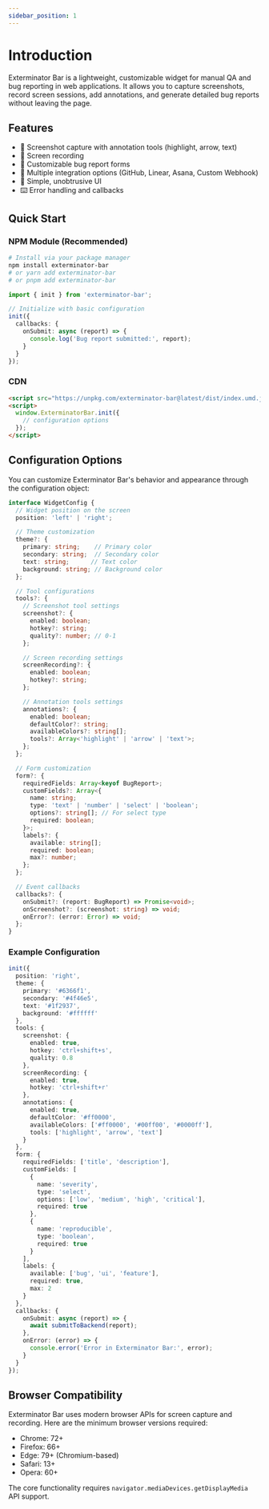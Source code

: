 ```yaml
---
sidebar_position: 1
---
```


# Introduction

Exterminator Bar is a lightweight, customizable widget for manual QA and bug reporting in web applications. It allows you to capture screenshots, record screen sessions, add annotations, and generate detailed bug reports without leaving the page.

## Features

- 📸 Screenshot capture with annotation tools (highlight, arrow, text)
- 🎥 Screen recording
- 📝 Customizable bug report forms
- 🔄 Multiple integration options (GitHub, Linear, Asana, Custom Webhook)
- 🎨 Simple, unobtrusive UI
- ⌨️ Error handling and callbacks

## Quick Start

### NPM Module (Recommended)
```bash
# Install via your package manager
npm install exterminator-bar
# or yarn add exterminator-bar
# or pnpm add exterminator-bar
```

```typescript
import { init } from 'exterminator-bar';

// Initialize with basic configuration
init({
  callbacks: {
    onSubmit: async (report) => {
      console.log('Bug report submitted:', report);
    }
  }
});
```

### CDN
```html
<script src="https://unpkg.com/exterminator-bar@latest/dist/index.umd.js"></script>
<script>
  window.ExterminatorBar.init({
    // configuration options
  });
</script>
```



## Configuration Options

You can customize Exterminator Bar's behavior and appearance through the configuration object:

```typescript
interface WidgetConfig {
  // Widget position on the screen
  position: 'left' | 'right';

  // Theme customization
  theme?: {
    primary: string;    // Primary color
    secondary: string;  // Secondary color
    text: string;      // Text color
    background: string; // Background color
  };

  // Tool configurations
  tools?: {
    // Screenshot tool settings
    screenshot?: {
      enabled: boolean;
      hotkey?: string;
      quality?: number; // 0-1
    };

    // Screen recording settings
    screenRecording?: {
      enabled: boolean;
      hotkey?: string;
    };

    // Annotation tools settings
    annotations?: {
      enabled: boolean;
      defaultColor?: string;
      availableColors?: string[];
      tools?: Array<'highlight' | 'arrow' | 'text'>;
    };
  };

  // Form customization
  form?: {
    requiredFields: Array<keyof BugReport>;
    customFields?: Array<{
      name: string;
      type: 'text' | 'number' | 'select' | 'boolean';
      options?: string[]; // For select type
      required: boolean;
    }>;
    labels?: {
      available: string[];
      required: boolean;
      max?: number;
    };
  };

  // Event callbacks
  callbacks?: {
    onSubmit?: (report: BugReport) => Promise<void>;
    onScreenshot?: (screenshot: string) => void;
    onError?: (error: Error) => void;
  };
}
```

### Example Configuration

```typescript
init({
  position: 'right',
  theme: {
    primary: '#6366f1',
    secondary: '#4f46e5',
    text: '#1f2937',
    background: '#ffffff'
  },
  tools: {
    screenshot: {
      enabled: true,
      hotkey: 'ctrl+shift+s',
      quality: 0.8
    },
    screenRecording: {
      enabled: true,
      hotkey: 'ctrl+shift+r'
    },
    annotations: {
      enabled: true,
      defaultColor: '#ff0000',
      availableColors: ['#ff0000', '#00ff00', '#0000ff'],
      tools: ['highlight', 'arrow', 'text']
    }
  },
  form: {
    requiredFields: ['title', 'description'],
    customFields: [
      {
        name: 'severity',
        type: 'select',
        options: ['low', 'medium', 'high', 'critical'],
        required: true
      },
      {
        name: 'reproducible',
        type: 'boolean',
        required: true
      }
    ],
    labels: {
      available: ['bug', 'ui', 'feature'],
      required: true,
      max: 2
    }
  },
  callbacks: {
    onSubmit: async (report) => {
      await submitToBackend(report);
    },
    onError: (error) => {
      console.error('Error in Exterminator Bar:', error);
    }
  }
});
```

## Browser Compatibility

Exterminator Bar uses modern browser APIs for screen capture and recording. Here are the minimum browser versions required:

- Chrome: 72+
- Firefox: 66+
- Edge: 79+ (Chromium-based)
- Safari: 13+
- Opera: 60+

The core functionality requires `navigator.mediaDevices.getDisplayMedia` API support.